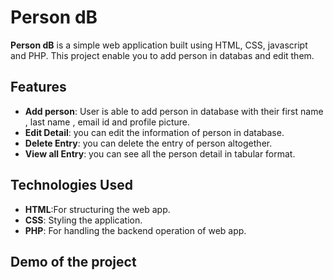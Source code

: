 # Person dB 

**Person dB** is a simple web application built using HTML, CSS, javascript and PHP. This project enable you to add person in databas and edit them.
## Features

- **Add person**: User is able to add person in database with their first name , last name , email id and profile picture.
- **Edit Detail**: you can edit the information of person in database.
- **Delete Entry**: you can delete the entry of person altogether.
- **View all Entry**: you can see all the person detail in tabular format.

## Technologies Used

- **HTML**:For structuring the web app.
- **CSS**: Styling the application.
- **PHP**: For handling the backend operation of web app.


## Demo of the project

